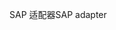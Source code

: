 <span data-ttu-id="7a6d7-101">SAP 适配器</span><span class="sxs-lookup"><span data-stu-id="7a6d7-101">SAP adapter</span></span>